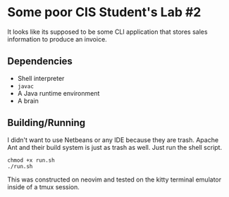# Some poor CIS Student's Lab #2

It looks like its supposed to be some CLI application
that stores sales information to produce an invoice.

## Dependencies

* Shell interpreter
* `javac`
* A Java runtime environment 
* A brain

## Building/Running

I didn't want to use Netbeans or any IDE because
they are trash. Apache Ant and their build system
is just as trash as well. Just run the 
shell script. 
```
chmod +x run.sh
./run.sh
```
This was constructed on neovim
and tested on the kitty terminal emulator inside
of a tmux session.
